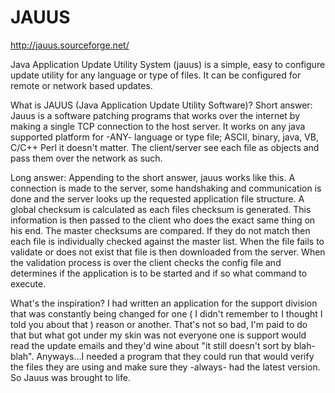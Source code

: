 # JAUUS

http://jauus.sourceforge.net/

Java Application Update Utility System (jauus) is a simple, easy to configure update utility for any language or type of files. It can be configured for remote or network based updates. 


What is JAUUS (Java Application Update Utility Software)?
Short answer: Jauus is a software patching programs that works over the internet by making a single TCP connection to the host server. It works on any java supported platform for -ANY- language or type file; ASCII, binary, java, VB, C/C++ Perl it doesn't matter. The client/server see each file as objects and pass them over the network as such.

Long answer: Appending to the short answer, jauus works like this. A connection is made to the server, some handshaking and communication is done and the server looks up the requested application file structure. A global checksum is calculated as each files checksum is generated. This information is then passed to the client who does the exact same thing on his end. The master checksums are compared. If they do not match then each file is individually checked against the master list. When the file fails to validate or does not exist that file is then downloaded from the server. When the validation process is over the client checks the config file and determines if the application is to be started and if so what command to execute.

What's the inspiration? I had written an application for the support division that was constantly being changed for one ( I didn't remember to I thought I told you about that ) reason or another. That's not so bad, I'm paid to do that but what got under my skin was not everyone one is support would read the update emails and they'd wine about "it still doesn't sort by blah-blah". Anyways...I needed a program that they could run that would verify the files they are using and make sure they -always- had the latest version. So Jauus was brought to life.
	